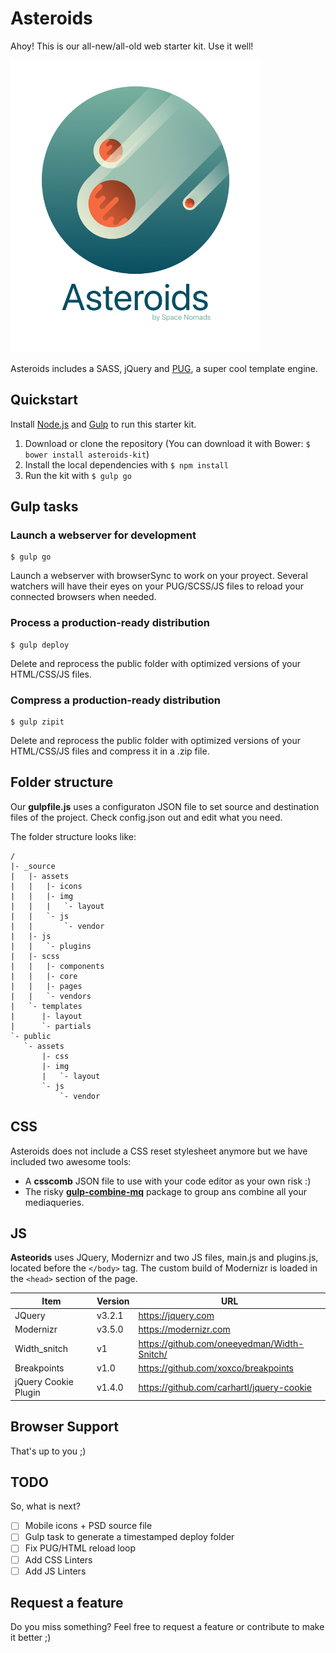 # Asteroids
Ahoy! This is our all-new/all-old web starter kit. Use it well!

<img src="asteroids-700.png" width="400">


Asteroids includes a SASS, jQuery and [PUG](https://github.com/pugjs/pug), a super cool template engine.

## Quickstart
Install [Node.js](https://nodejs.org/) and [Gulp](https://gulpjs.com) to run this starter kit.
1. Download or clone the repository (You can download it with Bower: `$ bower install asteroids-kit`)
2. Install the local dependencies with `$ npm install`
3. Run the kit with `$ gulp go`

## Gulp tasks
### Launch a webserver for development
```
$ gulp go
```
Launch a webserver with browserSync to work on your proyect. Several watchers will have their eyes on your PUG/SCSS/JS files to reload your connected browsers when needed.

### Process a production-ready distribution
```
$ gulp deploy
```
Delete and reprocess the public folder with optimized versions of your HTML/CSS/JS files.

### Compress a production-ready distribution
```
$ gulp zipit
```
Delete and reprocess the public folder with optimized versions of your HTML/CSS/JS files and compress it in a .zip file.

## Folder structure
Our **gulpfile.js** uses a configuraton JSON file to set source and destination files of the project.
Check config.json out and edit what you need.

The folder structure looks like:
```
/
|- _source
|   |- assets
|   |   |- icons
|   |   |- img
|   |   |   `- layout
|   |   `- js
|   |       `- vendor   
|   |- js
|   |   `- plugins
|   |- scss
|   |   |- components
|   |   |- core
|   |   |- pages
|   |   `- vendors
|   `- templates
|      |- layout
|      `- partials
`- public
   `- assets
       |- css
       |- img
       |   `- layout
       `- js
           `- vendor
```


## CSS
Asteroids does not include a CSS reset stylesheet anymore but we have included two awesome tools:
* A **csscomb** JSON file to use with your code editor as your own risk :)
* The risky [**gulp-combine-mq**](https://www.npmjs.com/package/gulp-combine-mq) package to group ans combine all your mediaqueries.

## JS
**Asteorids** uses JQuery, Modernizr and two JS files, main.js and plugins.js, located before the `</body>` tag. The custom build of Modernizr is loaded in the `<head>` section of the page.

| Item | Version | URL |
| ------ | ------- | --- |
| JQuery | v3.2.1 | https://jquery.com
| Modernizr | v3.5.0 | https://modernizr.com
| Width_snitch | v1 | https://github.com/oneeyedman/Width-Snitch/
| Breakpoints | v1.0 | https://github.com/xoxco/breakpoints
| jQuery Cookie Plugin | v1.4.0 | https://github.com/carhartl/jquery-cookie

## Browser Support
That's up to you ;)

## TODO
So, what is next?

- [ ] Mobile icons + PSD source file
- [ ] Gulp task to generate a timestamped deploy folder
- [ ] Fix PUG/HTML reload loop
- [ ] Add CSS Linters
- [ ] Add JS Linters

## Request a feature
Do you miss something? Feel free to request a feature or contribute to make it better ;)
